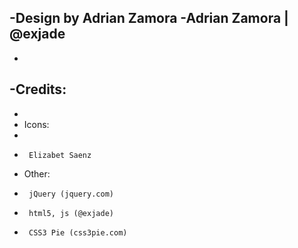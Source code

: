 -Design by Adrian Zamora
 -Adrian Zamora | @exjade
 -
 -
 -Credits:
 -
 -
 -	Icons:
 -		
 -		Elizabet Saenz
 -	Other:
 -		jQuery (jquery.com)
 -		html5, js (@exjade)
 -		CSS3 Pie (css3pie.com)
